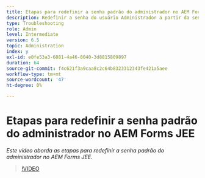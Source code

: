 ```yaml
---
title: Etapas para redefinir a senha padrão do administrador no AEM Forms JEE
description: Redefinir a senha do usuário Administrador a partir da senha padrão
type: Troubleshooting
role: Admin
level: Intermediate
version: 6.5
topic: Administration
index: y
exl-id: e0fe53a3-6881-4a46-8040-3d8815809897
duration: 64
source-git-commit: f4c621f3a9caa8c2c64b8323312343fe421a5aee
workflow-type: tm+mt
source-wordcount: '47'
ht-degree: 0%

---
```


# Etapas para redefinir a senha padrão do administrador no AEM Forms JEE

*Este vídeo aborda as etapas para redefinir a senha padrão do administrador no AEM Forms JEE.*

>[!VIDEO](https://video.tv.adobe.com/v/335541?quality=12&learn=on)
